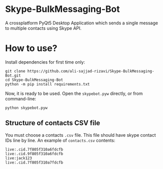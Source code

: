 # Skype-BulkMessaging-Bot
A crossplatform PyQt5 Desktop Application which sends a single message to multiple contacts using Skype API.

# How to use?
Install dependencies for first time only:
```
git clone https://github.com/ali-sajjad-rizavi/Skype-BulkMessaging-Bot.git
cd Skype-BulkMessaging-Bot
python -m pip install requirements.txt
```
Now, it is ready to be used. Open the `skypebot.pyw` directly, or from command-line:
```
python skypebot.pyw
```
## Structure of contacts CSV file
You must choose a contacts `.csv` file. This file should have skype contact IDs line by line.
An example of `contacts.csv` contents:
```
live:.cid.7f805f310a6fdcfb
live:.cid.9f805f310a6fdcfb
live:jack123
live:.cid.7f805f310a7fdcfb
```